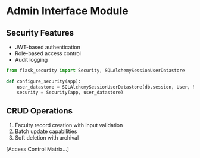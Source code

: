# Admin Interface Module

## Security Features
- JWT-based authentication
- Role-based access control
- Audit logging

```python
from flask_security import Security, SQLAlchemySessionUserDatastore

def configure_security(app):
    user_datastore = SQLAlchemySessionUserDatastore(db.session, User, Role)
    security = Security(app, user_datastore)
```

## CRUD Operations
1. Faculty record creation with input validation
2. Batch update capabilities
3. Soft deletion with archival

[Access Control Matrix...]